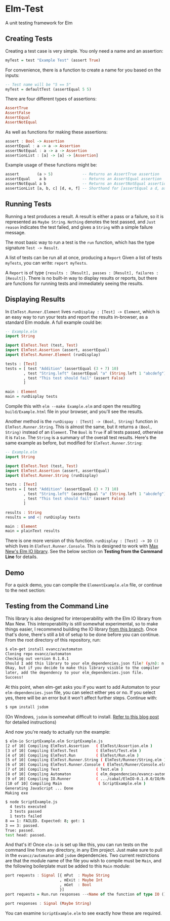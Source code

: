 Elm-Test
========

A unit testing framework for Elm

## Creating Tests

Creating a test case is very simple. You only need a name and an assertion:
```haskell
myTest = test "Example Test" (assert True)
```
For convenience, there is a function to create a name for you based on the inputs:
```haskell
-- Test name will be "5 == 5"
myTest = defaultTest (assertEqual 5 5)
```
There are four different types of assertions:
```haskell
AssertTrue
AssertFalse
AssertEqual
AssertNotEqual
```
As well as functions for making these assertions:
```haskell
assert : Bool -> Assertion
assertEqual : a -> a -> Assertion
assertNotEqual : a -> a -> Assertion
assertionList : [a] -> [a] -> [Assertion]
```
Example usage of these functions might be:
```haskell
assert        (a > 5)             -- Returns an AssertTrue assertion
assertEqual    a b                -- Returns an AssertEqual assertion
assertNotEqual a b                -- Returns an AssertNotEqual assertion
assertionList [a, b, c] [d, e, f] -- Shorthand for [assertEqual a d, assertEqual b e, assertEqual c f]
```

## Running Tests

Running a test produces a result. A result is either a pass or a failure, so it is represented as `Maybe String`. `Nothing` denotes the test passed, and `Just reason` indicates the test failed, and gives a `String` with a simple failure message.

The most basic way to run a test is the `run` function, which has the type signature `Test -> Result`.

A list of tests can be run all at once, producing a `Report` Given a list of tests `myTests`, you can write: `report myTests`.

A `Report` is of type `{results : [Result], passes : [Result], failures : [Result]}`.
There is no built-in way to display results or reports, but there are functions for running tests and immediately seeing the results. 

## Displaying Results

In `ElmTest.Runner.Element` lives `runDisplay : [Test] -> Element`, which is an easy way to run your tests and report the results in-browser, as a standard Elm module. A full example could be:
```haskell
-- Example.elm
import String

import ElmTest.Test (test, Test)
import ElmTest.Assertion (assert, assertEqual)
import ElmTest.Runner.Element (runDisplay)

tests : [Test]
tests = [ test "Addition" (assertEqual (3 + 7) 10)
        , test "String.left" (assertEqual "a" (String.left 1 "abcdefg"))
        , test "This test should fail" (assert False)
        ]

main : Element
main = runDisplay tests
```
Compile this with `elm --make Example.elm` and open the resulting `build/Example.html` file in your browser, and you'll see the results.

Another method is the `runDispay : [Test] -> (Bool, String)` function in `ElmTest.Runner.String`. This is almost the same, but it returns a `(Bool, String)` instead of an `Element`. The `Bool` is `True` if all tests passed, otherwise it is `False`. The `String` is a summary of the overall test results. Here's the same example as before, but modified for `ElmTest.Runner.String`:
```haskell
-- Example.elm
import String

import ElmTest.Test (test, Test)
import ElmTest.Assertion (assert, assertEqual)
import ElmTest.Runner.String (runDisplay)

tests : [Test]
tests = [ test "Addition" (assertEqual (3 + 7) 10)
        , test "String.left" (assertEqual "a" (String.left 1 "abcdefg"))
        , test "This test should fail" (assert False)
        ]

results : String
results = snd <| runDisplay tests

main : Element
main = plainText results
```

There is one more version of this function. `runDisplay : [Test] -> IO ()` which lives in `ElmTest.Runner.Console`. This is designed to work with [Max New's Elm IO library](https://github.com/maxsnew/IO/). See the below section on **Testing from the Command Line** for details.

## Demo

For a quick demo, you can compile the `ElementExample.elm` file, or continue to the next section:

## Testing from the Command Line

This library is also designed for interoperability with the Elm IO library from Max New. This interoperability is still somewhat experimental, so to make things easier, I recommend building the IO library [from this branch](https://github.com/maxsnew/IO/tree/generalize). Once that's done, there's still a bit of setup to be done before you can continue. From the root directory of this repository, run:
```bash
$ elm-get install evancz/automaton
Cloning repo evancz/automaton
Checking out version 0.1.0.1
Should I add this library to your elm_dependencies.json file? (y/n): n
Okay, but if you decide to make this library visible to the compiler
later, add the dependency to your elm_dependencies.json file.
Success!
```
At this point, when elm-get asks you if you want to add Automaton to your `elm-dependencies.json` file, you can select either yes or no. If you select yes, there will be an error but it won't affect further steps. Continue with:
```bash
$ npm install jsdom
```
(On Windows, `jsdom` is somewhat difficult to install. [Refer to this blog post](http://www.steveworkman.com/node-js/2012/installing-jsdom-on-windows/) for detailed instructions)

And now you're ready to actually run the example:
```bash
$ elm-io ScriptExample.elm ScriptExample.js
[2 of 10] Compiling ElmTest.Assertion   ( ElmTest/Assertion.elm )
[3 of 10] Compiling ElmTest.Test        ( ElmTest/Test.elm )
[4 of 10] Compiling ElmTest.Run         ( ElmTest/Run.elm )
[5 of 10] Compiling ElmTest.Runner.String ( ElmTest/Runner/String.elm )
[6 of 10] Compiling ElmTest.Runner.Console ( ElmTest/Runner/Console.elm )
[7 of 10] Compiling Test                ( Test.elm )
[8 of 10] Compiling Automaton           ( elm_dependencies/evancz-automaton/0.1.0.1/Automaton.elm )
[9 of 10] Compiling IO.Runner           ( .../cabal/ElmIO-0.1.0.0/IO/Runner.elm )
[10 of 10] Compiling Main                ( ScriptExample.elm )
Generating JavaScript ... Done
Making exe

$ node ScriptExample.js
  4 tests executed
  3 tests passed
  1 tests failed
8 == 1: FAILED. Expected: 8; got: 1
3 == 3: passed.
True: passed.
test head: passed.
```
And that's it! Once `elm-io` is set up like this, you can run tests on the command line from any directory, in any Elm project. Just make sure to pull in the `evancz/automaton` and `jsdom` dependencies. Two current restrictions are that the module name of the file you wish to compile must be `Main`, and the following boilerplate must be added to this `Main` module:
```haskell
port requests : Signal [{ mPut  : Maybe String
                        , mExit : Maybe Int
                        , mGet  : Bool
                        }]
port requests = Run.run responses --<Name of the function of type IO () which runs your tests>

port responses : Signal (Maybe String)
```
You can examine `ScriptExample.elm` to see exactly how these are required.
